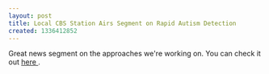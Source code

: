 ```yaml
---
layout: post
title: Local CBS Station Airs Segment on Rapid Autism Detection
created: 1336412852
---
```

Great news segment on the approaches we're working on. You can check it out <a href="http://boston.cbslocal.com/2012/05/06/diagnosing-autism-can-take-just-minutes/"> here </a>.

